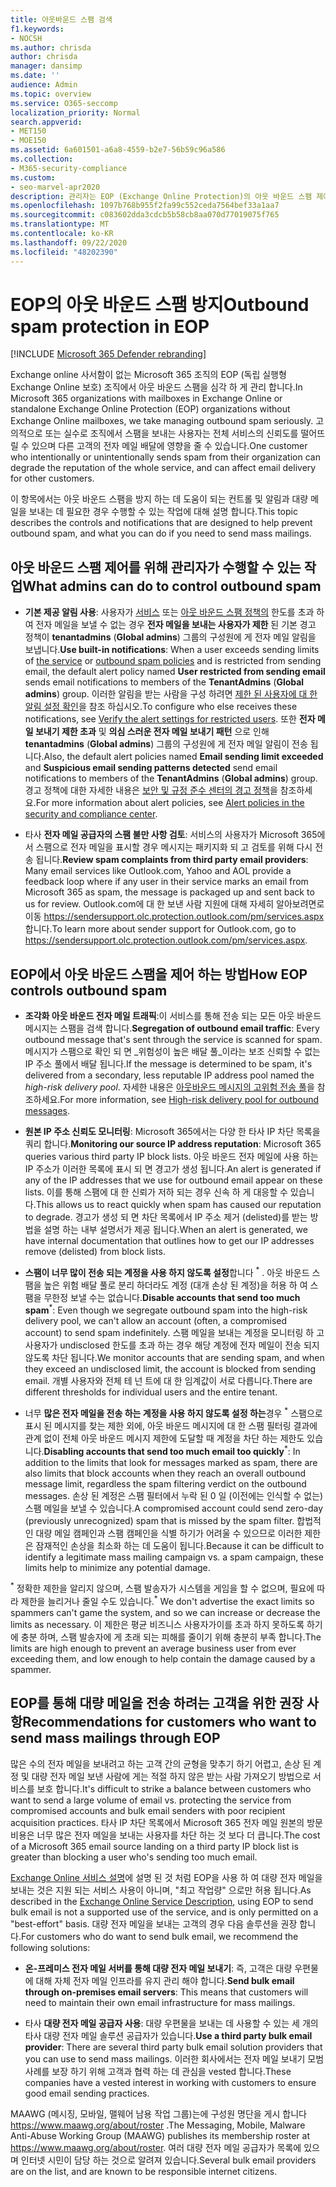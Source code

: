 ```yaml
---
title: 아웃바운드 스팸 검색
f1.keywords:
- NOCSH
ms.author: chrisda
author: chrisda
manager: dansimp
ms.date: ''
audience: Admin
ms.topic: overview
ms.service: O365-seccomp
localization_priority: Normal
search.appverid:
- MET150
- MOE150
ms.assetid: 6a601501-a6a8-4559-b2e7-56b59c96a586
ms.collection:
- M365-security-compliance
ms.custom:
- seo-marvel-apr2020
description: 관리자는 EOP (Exchange Online Protection)의 아웃 바운드 스팸 제어에 대해 알아보고 대량 메일을 보내는 데 필요한 경우 수행할 작업에 대해 알아봅니다.
ms.openlocfilehash: 1097b768b955f2fa99c552ceda7564bef33a1aa7
ms.sourcegitcommit: c083602dda3cdcb5b58cb8aa070d77019075f765
ms.translationtype: MT
ms.contentlocale: ko-KR
ms.lasthandoff: 09/22/2020
ms.locfileid: "48202390"
---
```

# <a name="outbound-spam-protection-in-eop"></a><span data-ttu-id="dcce5-103">EOP의 아웃 바운드 스팸 방지</span><span class="sxs-lookup"><span data-stu-id="dcce5-103">Outbound spam protection in EOP</span></span>

[!INCLUDE [Microsoft 365 Defender rebranding](../includes/microsoft-defender-for-office.md)]


<span data-ttu-id="dcce5-104">Exchange online 사서함이 없는 Microsoft 365 조직의 EOP (독립 실행형 Exchange Online 보호) 조직에서 아웃 바운드 스팸을 심각 하 게 관리 합니다.</span><span class="sxs-lookup"><span data-stu-id="dcce5-104">In Microsoft 365 organizations with mailboxes in Exchange Online or standalone Exchange Online Protection (EOP) organizations without Exchange Online mailboxes, we take managing outbound spam seriously.</span></span> <span data-ttu-id="dcce5-105">고의적으로 또는 실수로 조직에서 스팸을 보내는 사용자는 전체 서비스의 신뢰도를 떨어뜨릴 수 있으며 다른 고객의 전자 메일 배달에 영향을 줄 수 있습니다.</span><span class="sxs-lookup"><span data-stu-id="dcce5-105">One customer who intentionally or unintentionally sends spam from their organization can degrade the reputation of the whole service, and can affect email delivery for other customers.</span></span>

<span data-ttu-id="dcce5-106">이 항목에서는 아웃 바운드 스팸을 방지 하는 데 도움이 되는 컨트롤 및 알림과 대량 메일을 보내는 데 필요한 경우 수행할 수 있는 작업에 대해 설명 합니다.</span><span class="sxs-lookup"><span data-stu-id="dcce5-106">This topic describes the controls and notifications that are designed to help prevent outbound spam, and what you can do if you need to send mass mailings.</span></span>

## <a name="what-admins-can-do-to-control-outbound-spam"></a><span data-ttu-id="dcce5-107">아웃 바운드 스팸 제어를 위해 관리자가 수행할 수 있는 작업</span><span class="sxs-lookup"><span data-stu-id="dcce5-107">What admins can do to control outbound spam</span></span>

- <span data-ttu-id="dcce5-108">**기본 제공 알림 사용**: 사용자가 [서비스](https://docs.microsoft.com/office365/servicedescriptions/exchange-online-service-description/exchange-online-limits#sending-limits-across-office-365-options) 또는 [아웃 바운드 스팸 정책의](configure-the-outbound-spam-policy.md) 한도를 초과 하 여 전자 메일을 보낼 수 없는 경우 **전자 메일을 보내는 사용자가 제한** 된 기본 경고 정책이 **tenantadmins** (**Global admins**) 그룹의 구성원에 게 전자 메일 알림을 보냅니다.</span><span class="sxs-lookup"><span data-stu-id="dcce5-108">**Use built-in notifications**: When a user exceeds sending limits of [the service](https://docs.microsoft.com/office365/servicedescriptions/exchange-online-service-description/exchange-online-limits#sending-limits-across-office-365-options) or [outbound spam policies](configure-the-outbound-spam-policy.md) and is restricted from sending email, the default alert policy named **User restricted from sending email** sends email notifications to members of the **TenantAdmins** (**Global admins**) group.</span></span> <span data-ttu-id="dcce5-109">이러한 알림을 받는 사람을 구성 하려면 [제한 된 사용자에 대 한 알림 설정 확인](removing-user-from-restricted-users-portal-after-spam.md#verify-the-alert-settings-for-restricted-users)을 참조 하십시오.</span><span class="sxs-lookup"><span data-stu-id="dcce5-109">To configure who else receives these notifications, see [Verify the alert settings for restricted users](removing-user-from-restricted-users-portal-after-spam.md#verify-the-alert-settings-for-restricted-users).</span></span> <span data-ttu-id="dcce5-110">또한 **전자 메일 보내기 제한 초과** 및 **의심 스러운 전자 메일 보내기 패턴** 으로 인해 **tenantadmins** (**Global admins**) 그룹의 구성원에 게 전자 메일 알림이 전송 됩니다.</span><span class="sxs-lookup"><span data-stu-id="dcce5-110">Also, the default alert policies named **Email sending limit exceeded** and **Suspicious email sending patterns detected** send email notifications to members of the **TenantAdmins** (**Global admins**) group.</span></span> <span data-ttu-id="dcce5-111">경고 정책에 대한 자세한 내용은 [보안 및 규정 준수 센터의 경고 정책](../../compliance/alert-policies.md)을 참조하세요.</span><span class="sxs-lookup"><span data-stu-id="dcce5-111">For more information about alert policies, see [Alert policies in the security and compliance center](../../compliance/alert-policies.md).</span></span>

- <span data-ttu-id="dcce5-112">타사 **전자 메일 공급자의 스팸 불만 사항 검토**: 서비스의 사용자가 Microsoft 365에서 스팸으로 전자 메일을 표시할 경우 메시지는 패키지화 되 고 검토를 위해 다시 전송 됩니다.</span><span class="sxs-lookup"><span data-stu-id="dcce5-112">**Review spam complaints from third party email providers**: Many email services like Outlook.com, Yahoo and AOL provide a feedback loop where if any user in their service marks an email from Microsoft 365 as spam, the message is packaged up and sent back to us for review.</span></span> <span data-ttu-id="dcce5-113">Outlook.com에 대 한 보낸 사람 지원에 대해 자세히 알아보려면로 이동 <https://sendersupport.olc.protection.outlook.com/pm/services.aspx> 합니다.</span><span class="sxs-lookup"><span data-stu-id="dcce5-113">To learn more about sender support for Outlook.com, go to <https://sendersupport.olc.protection.outlook.com/pm/services.aspx>.</span></span>

## <a name="how-eop-controls-outbound-spam"></a><span data-ttu-id="dcce5-114">EOP에서 아웃 바운드 스팸을 제어 하는 방법</span><span class="sxs-lookup"><span data-stu-id="dcce5-114">How EOP controls outbound spam</span></span>

- <span data-ttu-id="dcce5-115">**조각화 아웃 바운드 전자 메일 트래픽**:이 서비스를 통해 전송 되는 모든 아웃 바운드 메시지는 스팸을 검색 합니다.</span><span class="sxs-lookup"><span data-stu-id="dcce5-115">**Segregation of outbound email traffic**: Every outbound message that's sent through the service is scanned for spam.</span></span> <span data-ttu-id="dcce5-116">메시지가 스팸으로 확인 되 면 _위험성이 높은 배달 풀_이라는 보조 신뢰할 수 없는 IP 주소 풀에서 배달 됩니다.</span><span class="sxs-lookup"><span data-stu-id="dcce5-116">If the message is determined to be spam, it's delivered from a secondary, less reputable IP address pool named the _high-risk delivery pool_.</span></span> <span data-ttu-id="dcce5-117">자세한 내용은 [아웃바운드 메시지의 고위험 전송 풀](high-risk-delivery-pool-for-outbound-messages.md)을 참조하세요.</span><span class="sxs-lookup"><span data-stu-id="dcce5-117">For more information, see [High-risk delivery pool for outbound messages](high-risk-delivery-pool-for-outbound-messages.md).</span></span>

- <span data-ttu-id="dcce5-118">**원본 IP 주소 신뢰도 모니터링**: Microsoft 365에서는 다양 한 타사 IP 차단 목록을 쿼리 합니다.</span><span class="sxs-lookup"><span data-stu-id="dcce5-118">**Monitoring our source IP address reputation**: Microsoft 365 queries various third party IP block lists.</span></span> <span data-ttu-id="dcce5-119">아웃 바운드 전자 메일에 사용 하는 IP 주소가 이러한 목록에 표시 되 면 경고가 생성 됩니다.</span><span class="sxs-lookup"><span data-stu-id="dcce5-119">An alert is generated if any of the IP addresses that we use for outbound email appear on these lists.</span></span> <span data-ttu-id="dcce5-120">이를 통해 스팸에 대 한 신뢰가 저하 되는 경우 신속 하 게 대응할 수 있습니다.</span><span class="sxs-lookup"><span data-stu-id="dcce5-120">This allows us to react quickly when spam has caused our reputation to degrade.</span></span> <span data-ttu-id="dcce5-121">경고가 생성 되 면 차단 목록에서 IP 주소 제거 (delisted)를 받는 방법을 설명 하는 내부 설명서가 제공 됩니다.</span><span class="sxs-lookup"><span data-stu-id="dcce5-121">When an alert is generated, we have internal documentation that outlines how to get our IP addresses remove (delisted) from block lists.</span></span>

- <span data-ttu-id="dcce5-122">**스팸이 너무 많이 전송 되는 계정을 사용 하지 않도록 설정**합니다 <sup>\*</sup> . 아웃 바운드 스팸을 높은 위험 배달 풀로 분리 하더라도 계정 (대개 손상 된 계정)을 허용 하 여 스팸을 무한정 보낼 수는 없습니다.</span><span class="sxs-lookup"><span data-stu-id="dcce5-122">**Disable accounts that send too much spam**<sup>\*</sup>: Even though we segregate outbound spam into the high-risk delivery pool, we can't allow an account (often, a compromised account) to send spam indefinitely.</span></span> <span data-ttu-id="dcce5-123">스팸 메일을 보내는 계정을 모니터링 하 고 사용자가 undisclosed 한도를 초과 하는 경우 해당 계정에 전자 메일이 전송 되지 않도록 차단 됩니다.</span><span class="sxs-lookup"><span data-stu-id="dcce5-123">We monitor accounts that are sending spam, and when they exceed an undisclosed limit, the account is blocked from sending email.</span></span> <span data-ttu-id="dcce5-124">개별 사용자와 전체 테 넌 트에 대 한 임계값이 서로 다릅니다.</span><span class="sxs-lookup"><span data-stu-id="dcce5-124">There are different thresholds for individual users and the entire tenant.</span></span>

- <span data-ttu-id="dcce5-125">너무 **많은 전자 메일을 전송 하는 계정을 사용 하지 않도록 설정 하는**경우 <sup>\*</sup> 스팸으로 표시 된 메시지를 찾는 제한 외에, 아웃 바운드 메시지에 대 한 스팸 필터링 결과에 관계 없이 전체 아웃 바운드 메시지 제한에 도달할 때 계정을 차단 하는 제한도 있습니다.</span><span class="sxs-lookup"><span data-stu-id="dcce5-125">**Disabling accounts that send too much email too quickly**<sup>\*</sup>: In addition to the limits that look for messages marked as spam, there are also limits that block accounts when they reach an overall outbound message limit, regardless the spam filtering verdict on the outbound messages.</span></span> <span data-ttu-id="dcce5-126">손상 된 계정은 스팸 필터에서 누락 된 0 일 (이전에는 인식할 수 없는) 스팸 메일을 보낼 수 있습니다.</span><span class="sxs-lookup"><span data-stu-id="dcce5-126">A compromised account could send zero-day (previously unrecognized) spam that is missed by the spam filter.</span></span> <span data-ttu-id="dcce5-127">합법적인 대량 메일 캠페인과 스팸 캠페인을 식별 하기가 어려울 수 있으므로 이러한 제한은 잠재적인 손상을 최소화 하는 데 도움이 됩니다.</span><span class="sxs-lookup"><span data-stu-id="dcce5-127">Because it can be difficult to identify a legitimate mass mailing campaign vs. a spam campaign, these limits help to minimize any potential damage.</span></span>

<span data-ttu-id="dcce5-128"><sup>\*</sup> 정확한 제한을 알리지 않으며, 스팸 발송자가 시스템을 게임을 할 수 없으며, 필요에 따라 제한을 늘리거나 줄일 수도 있습니다.</span><span class="sxs-lookup"><span data-stu-id="dcce5-128"><sup>\*</sup> We don't advertise the exact limits so spammers can't game the system, and so we can increase or decrease the limits as necessary.</span></span> <span data-ttu-id="dcce5-129">이 제한은 평균 비즈니스 사용자가이를 초과 하지 못하도록 하기에 충분 하며, 스팸 발송자에 게 초래 되는 피해를 줄이기 위해 충분히 부족 합니다.</span><span class="sxs-lookup"><span data-stu-id="dcce5-129">The limits are high enough to prevent an average business user from ever exceeding them, and low enough to help contain the damage caused by a spammer.</span></span>

## <a name="recommendations-for-customers-who-want-to-send-mass-mailings-through-eop"></a><span data-ttu-id="dcce5-130">EOP를 통해 대량 메일을 전송 하려는 고객을 위한 권장 사항</span><span class="sxs-lookup"><span data-stu-id="dcce5-130">Recommendations for customers who want to send mass mailings through EOP</span></span>

<span data-ttu-id="dcce5-131">많은 수의 전자 메일을 보내려고 하는 고객 간의 균형을 맞추기 하기 어렵고, 손상 된 계정 및 대량 전자 메일 보낸 사람에 게는 적절 하지 않은 받는 사람 가져오기 방법으로 서비스를 보호 합니다.</span><span class="sxs-lookup"><span data-stu-id="dcce5-131">It's difficult to strike a balance between customers who want to send a large volume of email vs. protecting the service from compromised accounts and bulk email senders with poor recipient acquisition practices.</span></span> <span data-ttu-id="dcce5-132">타사 IP 차단 목록에서 Microsoft 365 전자 메일 원본의 방문 비용은 너무 많은 전자 메일을 보내는 사용자를 차단 하는 것 보다 더 큽니다.</span><span class="sxs-lookup"><span data-stu-id="dcce5-132">The cost of a Microsoft 365 email source landing on a third party IP block list is greater than blocking a user who's sending too much email.</span></span>

<span data-ttu-id="dcce5-133">[Exchange Online 서비스 설명](https://docs.microsoft.com/office365/servicedescriptions/exchange-online-service-description/exchange-online-limits)에 설명 된 것 처럼 EOP을 사용 하 여 대량 전자 메일을 보내는 것은 지원 되는 서비스 사용이 아니며, "최고 작업량" 으로만 허용 됩니다.</span><span class="sxs-lookup"><span data-stu-id="dcce5-133">As described in the [Exchange Online Service Description](https://docs.microsoft.com/office365/servicedescriptions/exchange-online-service-description/exchange-online-limits), using EOP to send bulk email is not a supported use of the service, and is only permitted on a "best-effort" basis.</span></span> <span data-ttu-id="dcce5-134">대량 전자 메일을 보내는 고객의 경우 다음 솔루션을 권장 합니다.</span><span class="sxs-lookup"><span data-stu-id="dcce5-134">For customers who do want to send bulk email, we recommend the following solutions:</span></span>

- <span data-ttu-id="dcce5-135">**온-프레미스 전자 메일 서버를 통해 대량 전자 메일 보내기**: 즉, 고객은 대량 우편물에 대해 자체 전자 메일 인프라를 유지 관리 해야 합니다.</span><span class="sxs-lookup"><span data-stu-id="dcce5-135">**Send bulk email through on-premises email servers**: This means that customers will need to maintain their own email infrastructure for mass mailings.</span></span>

- <span data-ttu-id="dcce5-136">타사 **대량 전자 메일 공급자 사용**: 대량 우편물을 보내는 데 사용할 수 있는 세 개의 타사 대량 전자 메일 솔루션 공급자가 있습니다.</span><span class="sxs-lookup"><span data-stu-id="dcce5-136">**Use a third party bulk email provider**: There are several third party bulk email solution providers that you can use to send mass mailings.</span></span> <span data-ttu-id="dcce5-137">이러한 회사에서는 전자 메일 보내기 모범 사례를 보장 하기 위해 고객과 협력 하는 데 관심을 vested 합니다.</span><span class="sxs-lookup"><span data-stu-id="dcce5-137">These companies have a vested interest in working with customers to ensure good email sending practices.</span></span>

<span data-ttu-id="dcce5-138">MAAWG (메시징, 모바일, 맬웨어 남용 작업 그룹)는에 구성원 명단을 게시 합니다 <https://www.maawg.org/about/roster> .</span><span class="sxs-lookup"><span data-stu-id="dcce5-138">The Messaging, Mobile, Malware Anti-Abuse Working Group (MAAWG) publishes its membership roster at <https://www.maawg.org/about/roster>.</span></span> <span data-ttu-id="dcce5-139">여러 대량 전자 메일 공급자가 목록에 있으며 인터넷 시민이 담당 하는 것으로 알려져 있습니다.</span><span class="sxs-lookup"><span data-stu-id="dcce5-139">Several bulk email providers are on the list, and are known to be responsible internet citizens.</span></span>
